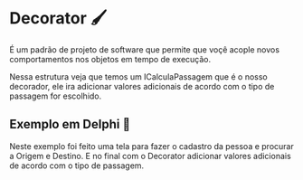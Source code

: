 # Decorator :paintbrush:

É um padrão de projeto de software que permite que voçê acople novos comportamentos nos objetos em tempo de execução. 



Nessa estrutura veja que temos um ICalculaPassagem que é o nosso decorador, ele ira adicionar valores adicionais de acordo com o tipo de passagem for escolhido.



## Exemplo em Delphi :older_man:

Neste exemplo foi feito uma tela para fazer o cadastro da pessoa e procurar a Origem e Destino. E no final com o Decorator adicionar valores adicionais de acordo com o tipo de passagem.